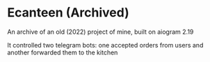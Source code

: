 # Ecanteen (Archived)

An archive of an old (2022) project of mine, built on aiogram 2.19

It controlled two telegram bots: one accepted orders from users and another forwarded them to the kitchen
